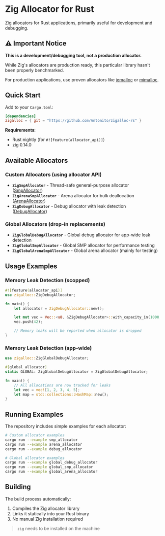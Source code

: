 # Zig Allocator for Rust

Zig allocators for Rust applications, primarily useful for development and debugging.

## ⚠️ Important Notice

**This is a development/debugging tool, not a production allocator.**

While Zig's allocators are production ready, this particular library hasn't been properly benchmarked.

For production applications, use proven allocators like [jemalloc](https://github.com/jemalloc/jemalloc) or [mimalloc](https://github.com/microsoft/mimalloc).

## Quick Start

Add to your `Cargo.toml`:

```toml
[dependencies]
zigalloc = { git = "https://github.com/Antonito/zigalloc-rs" }
```

**Requirements**:
- Rust nightly (for `#![feature(allocator_api)]`)
- zig 0.14.0

## Available Allocators

### Custom Allocators (using allocator API)
- **`ZigSmpAllocator`** - Thread-safe general-purpose allocator ([SmpAllocator](https://ziglang.org/documentation/master/std/#std.heap.SmpAllocator))
- **`ZigArenaSmpAllocator`** - Arena allocator for bulk deallocation ([ArenaAllocator](https://ziglang.org/documentation/master/std/#std.heap.ArenaAllocator))
- **`ZigDebugAllocator`** - Debug allocator with leak detection ([DebugAllocator](https://ziglang.org/documentation/master/std/#std.heap.DebugAllocator))

### Global Allocators (drop-in replacements)
- **`ZigGlobalDebugAllocator`** - Global debug allocator for app-wide leak detection
- **`ZigGlobalSmpAllocator`** - Global SMP allocator for performance testing
- **`ZigGlobalArenaSmpAllocator`** - Global arena allocator (mainly for testing)

## Usage Examples

### Memory Leak Detection (scopped)

```rust
#![feature(allocator_api)]
use zigalloc::ZigDebugAllocator;

fn main() {
    let allocator = ZigDebugAllocator::new();

    let mut vec = Vec::<u8, &ZigDebugAllocator>::with_capacity_in(1000, &allocator);
    vec.push(42);

    // Memory leaks will be reported when allocator is dropped
}
```

### Memory Leak Detection (app-wide)

```rust
use zigalloc::ZigGlobalDebugAllocator;

#[global_allocator]
static GLOBAL: ZigGlobalDebugAllocator = ZigGlobalDebugAllocator;

fn main() {
    // All allocations are now tracked for leaks
    let vec = vec![1, 2, 3, 4, 5];
    let map = std::collections::HashMap::new();
}
```

## Running Examples

The repository includes simple examples for each allocator:

```sh
# Custom allocator examples
cargo run --example smp_allocator
cargo run --example arena_allocator
cargo run --example debug_allocator

# Global allocator examples
cargo run --example global_debug_allocator
cargo run --example global_smp_allocator
cargo run --example global_arena_allocator
```

## Building

The build process automatically:
1. Compiles the Zig allocator library
2. Links it statically into your Rust binary
3. No manual Zig installation required

> `zig` needs to be installed on the machine
